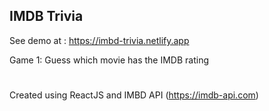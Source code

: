## IMDB Trivia

See demo at : https://imbd-trivia.netlify.app

Game 1: Guess which movie has the IMDB rating

#

Created using ReactJS and IMBD API (https://imdb-api.com)
